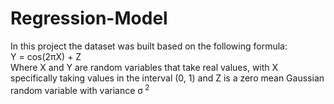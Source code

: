 # Regression-Model
In this project the dataset was built based on the following formula: <br />
Y = cos(2πX) + Z <br />
Where X and Y are random variables that take real values, with X specifically taking values in the interval (0, 1) and Z is a zero mean Gaussian random variable with variance σ<sup> 2 </sup>

